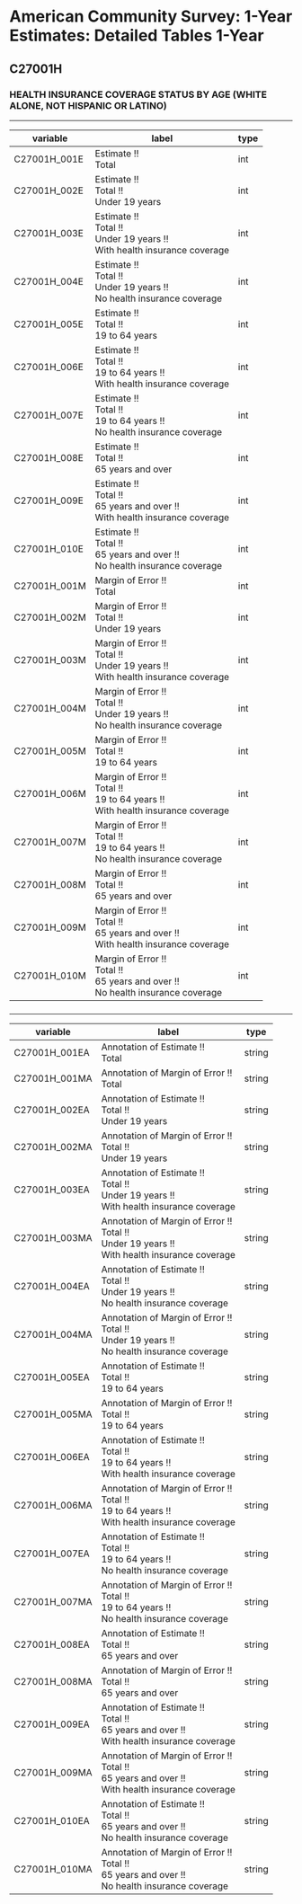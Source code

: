 # American Community Survey: 1-Year Estimates: Detailed Tables 1-Year

## C27001H

### HEALTH INSURANCE COVERAGE STATUS BY AGE (WHITE ALONE, NOT HISPANIC OR LATINO)

___

| variable | label | type |
| ----- | ----- | ----- |
| C27001H_001E | Estimate !!<br>Total | int |
| C27001H_002E | Estimate !!<br>Total !!<br>Under 19 years | int |
| C27001H_003E | Estimate !!<br>Total !!<br>Under 19 years !!<br>With health insurance coverage | int |
| C27001H_004E | Estimate !!<br>Total !!<br>Under 19 years !!<br>No health insurance coverage | int |
| C27001H_005E | Estimate !!<br>Total !!<br>19 to 64 years | int |
| C27001H_006E | Estimate !!<br>Total !!<br>19 to 64 years !!<br>With health insurance coverage | int |
| C27001H_007E | Estimate !!<br>Total !!<br>19 to 64 years !!<br>No health insurance coverage | int |
| C27001H_008E | Estimate !!<br>Total !!<br>65 years and over | int |
| C27001H_009E | Estimate !!<br>Total !!<br>65 years and over !!<br>With health insurance coverage | int |
| C27001H_010E | Estimate !!<br>Total !!<br>65 years and over !!<br>No health insurance coverage | int |
| C27001H_001M | Margin of Error !!<br>Total | int |
| C27001H_002M | Margin of Error !!<br>Total !!<br>Under 19 years | int |
| C27001H_003M | Margin of Error !!<br>Total !!<br>Under 19 years !!<br>With health insurance coverage | int |
| C27001H_004M | Margin of Error !!<br>Total !!<br>Under 19 years !!<br>No health insurance coverage | int |
| C27001H_005M | Margin of Error !!<br>Total !!<br>19 to 64 years | int |
| C27001H_006M | Margin of Error !!<br>Total !!<br>19 to 64 years !!<br>With health insurance coverage | int |
| C27001H_007M | Margin of Error !!<br>Total !!<br>19 to 64 years !!<br>No health insurance coverage | int |
| C27001H_008M | Margin of Error !!<br>Total !!<br>65 years and over | int |
| C27001H_009M | Margin of Error !!<br>Total !!<br>65 years and over !!<br>With health insurance coverage | int |
| C27001H_010M | Margin of Error !!<br>Total !!<br>65 years and over !!<br>No health insurance coverage | int |
### 

___

| variable | label | type |
| ----- | ----- | ----- |
| C27001H_001EA | Annotation of Estimate !!<br>Total | string |
| C27001H_001MA | Annotation of Margin of Error !!<br>Total | string |
| C27001H_002EA | Annotation of Estimate !!<br>Total !!<br>Under 19 years | string |
| C27001H_002MA | Annotation of Margin of Error !!<br>Total !!<br>Under 19 years | string |
| C27001H_003EA | Annotation of Estimate !!<br>Total !!<br>Under 19 years !!<br>With health insurance coverage | string |
| C27001H_003MA | Annotation of Margin of Error !!<br>Total !!<br>Under 19 years !!<br>With health insurance coverage | string |
| C27001H_004EA | Annotation of Estimate !!<br>Total !!<br>Under 19 years !!<br>No health insurance coverage | string |
| C27001H_004MA | Annotation of Margin of Error !!<br>Total !!<br>Under 19 years !!<br>No health insurance coverage | string |
| C27001H_005EA | Annotation of Estimate !!<br>Total !!<br>19 to 64 years | string |
| C27001H_005MA | Annotation of Margin of Error !!<br>Total !!<br>19 to 64 years | string |
| C27001H_006EA | Annotation of Estimate !!<br>Total !!<br>19 to 64 years !!<br>With health insurance coverage | string |
| C27001H_006MA | Annotation of Margin of Error !!<br>Total !!<br>19 to 64 years !!<br>With health insurance coverage | string |
| C27001H_007EA | Annotation of Estimate !!<br>Total !!<br>19 to 64 years !!<br>No health insurance coverage | string |
| C27001H_007MA | Annotation of Margin of Error !!<br>Total !!<br>19 to 64 years !!<br>No health insurance coverage | string |
| C27001H_008EA | Annotation of Estimate !!<br>Total !!<br>65 years and over | string |
| C27001H_008MA | Annotation of Margin of Error !!<br>Total !!<br>65 years and over | string |
| C27001H_009EA | Annotation of Estimate !!<br>Total !!<br>65 years and over !!<br>With health insurance coverage | string |
| C27001H_009MA | Annotation of Margin of Error !!<br>Total !!<br>65 years and over !!<br>With health insurance coverage | string |
| C27001H_010EA | Annotation of Estimate !!<br>Total !!<br>65 years and over !!<br>No health insurance coverage | string |
| C27001H_010MA | Annotation of Margin of Error !!<br>Total !!<br>65 years and over !!<br>No health insurance coverage | string |

